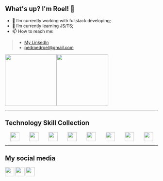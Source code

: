 ## What's up? I'm Roel! 👋

- 🔭 I’m currently working with fullstack developing;
- 🌱 I’m currently learning JS/TS;
- 📫 How to reach me:
> - <a href='https://linkedin.com/in/pedroedroel' target='_blank'>My LinkedIn</a>
> - pedroedroel@gmail.com

  <div style="
    display: flex;
    flex-wrap: nowrap;
    justify-content: start;
    ">
      <img height="170em" src="https://github-readme-stats.vercel.app/api?username=pedroeroel&theme=holi&show_icons=true" />
      <img height="170em" src="https://github-readme-stats.vercel.app/api/top-langs/?username=pedroeroel&layout=compact&langs_count=6&theme=holi" />
  </div>

  <hr>

  <h2>Technology Skill Collection</h4>
  
   <div style="
     width= 100%;
     display: flex;
     justify-content: space-around;
     flex-flow: wrap row;
     ">
      <img height="30em" src="https://img.shields.io/badge/HTML5-E34F26?style=for-the-badge&logo=html5&logoColor=white">
      <img height="30em" src="https://img.shields.io/badge/CSS3-1572B6?style=for-the-badge&logo=css3&logoColor=white">
      <img height="30em" src="https://img.shields.io/badge/JavaScript-323330?style=for-the-badge&logo=javascript&logoColor=F7DF1E">
      <img height="30em" src="https://img.shields.io/badge/Python-14354C?style=for-the-badge&logo=python&logoColor=white">
      <img height="30em" src="https://img.shields.io/badge/Flask-000000?style=for-the-badge&logo=flask&logoColor=white">
      <img height="30em" src="https://img.shields.io/badge/Bootstrap-563D7C?style=for-the-badge&logo=bootstrap&logoColor=white">
      <img height="30em" src="https://img.shields.io/badge/MySQL-005C84?style=for-the-badge&logo=mysql&logoColor=white">
      <img height="30em" src="https://img.shields.io/badge/Tailwind_CSS-38B2AC?style=for-the-badge&logo=tailwind-css&logoColor=white">
   </div>

   <hr>

  <h2>My social media</h4>

  <div>
    <a target="_blank" href="https://linkedin.com/in/pedroedroel"><img height="30em" src="https://img.shields.io/badge/LinkedIn-0077B5?style=for-the-badge&logo=linkedin&logoColor=white"></a>
    <a target="_blank" href="pedroedroel@gmail.com"><img height="30em" src="https://img.shields.io/badge/Gmail-D14836?style=for-the-badge&logo=gmail&logoColor=white"></a>
    <a target="_blank" href="https://instagram.com/roelcode"><img height="30em" src="https://img.shields.io/badge/-Instagram-%23E4405F?style=for-the-badge&logo=instagram&logoColor=white"></a>
  </div>

